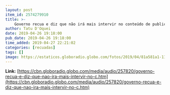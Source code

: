```yaml
---
layout: post
item_id: 2574279910
title: >-
    Governo recua e diz que não irá mais intervir no conteúdo de publicidade das empresas públicas
author: Tatu D'Oquei
date: 2019-04-26 19:18:00
pub_date: 2019-04-26 19:18:00
time_added: 2019-04-27 22:21:02
categories: [recuadas]
tags: []
image: https://estaticos.globoradio.globo.com/fotos/2019/04/81a581a1-11c4-4344-ae7b-af366cb01f22.png.640x360_q75_box-0%2C3%2C1024%2C580_crop_detail.jpg
---
```


**Link:** [https://cbn.globoradio.globo.com/media/audio/257820/governo-recua-e-diz-que-nao-ira-mais-intervir-no-c.htm](https://cbn.globoradio.globo.com/media/audio/257820/governo-recua-e-diz-que-nao-ira-mais-intervir-no-c.htm)

